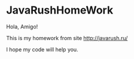 # JavaRushHomeWork

Hola, Amigo!

This is my homework from site http://javarush.ru/

I hope my code will help you.

